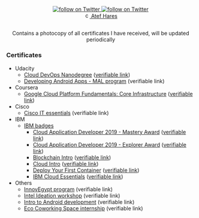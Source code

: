 <p align="center">
    <a href="https://twitter.com/intent/follow?screen_name=mratefhares">
        <img src="https://img.shields.io/twitter/follow/mratefhares?style=social&logo=twitter" alt="follow on Twitter">
    </a>
    <a href="https://github.com/atefhares">
        <img src="https://img.shields.io/github/followers/atefhares?label=Follow&style=social" alt="follow on Twitter">
    </a><br/>
    <a href="https://www.linkedin.com/in/atefhares">
        <img src="https://content.linkedin.com/content/dam/me/business/en-us/amp/brand-site/v2/bg/LI-Bug.svg.original.svg" alt="connect on LinkedIn" width="15" height="15">
    Atef Hares</a>
</p>

##
<p align="center">
    Contains a photocopy of all certificates I have received, will be updated periodically 
</p>


### Certificates
- Udacity
  - [Cloud DevOps Nanodegree](https://github.com/atefhares/certificates/blob/master/Udacity/Cloud%20DevOps%20Engineer%20Nanodegree.pdf) ([verifiable link](https://confirm.udacity.com/GAGUYGL4))
  - [Developing Android Apps - MAL program](https://github.com/atefhares/certificates/blob/master/Udacity/Mobile%20Application%20Lunchpad%20-%20Udacity.jpg) (verifiable link)
- Coursera
  - [Google Cloud Platform Fundamentals: Core Infrastructure](https://github.com/atefhares/certificates/blob/master/Coursera%20/Google%20Cloud%20Platform%20Fundamentals:%20Core%20Infrastructure.pdf) ([verifiable link](https://coursera.org/share/3b067d77c0741633b7ecc12beda305bd))
- Cisco
  - [Cisco IT essentials](https://github.com/atefhares/certificates/blob/master/Cisco/Cisco%20IT%20essentials%20.jpg) (verifiable link)
- IBM
  - [IBM badges](https://github.com/atefhares/certificates/tree/master/IBM/IBM%20badges)
    - [Cloud Application Developer 2019 - Mastery Award](https://github.com/atefhares/certificates/blob/master/IBM/IBM%20badges/Cloud%20Application%20Developer%202019%20-%20Mastery%20Award.pdf) ([verifiable link](https://www.youracclaim.com/badges/a475b802-8375-49d4-ae25-d34cd17fc0aa/public_url))
    - [Cloud Application Developer 2019 - Explorer Award](https://github.com/atefhares/certificates/blob/master/IBM/IBM%20badges/Cloud%20Application%20Developer%202019%20-%20Explorer%20Award.pdf) ([verifiable link](https://www.youracclaim.com/badges/87f7ae92-3dc4-40f2-8e22-78f7df6950ce/public_url))
    - [Blockchain Intro](https://github.com/atefhares/certificates/blob/master/IBM/IBM%20badges/Blockchain%20Intro.pdf) ([verifiable link](https://www.youracclaim.com/badges/49375305-d9d1-4cff-b949-0f81eaaee050/public_url))
    - [Cloud Intro](https://github.com/atefhares/certificates/blob/master/IBM/IBM%20badges/Cloud%20Intro.pdf) ([verifiable link](https://www.youracclaim.com/badges/26a957a1-4f37-4ec9-a7fe-6bddde9570fb/public_url))
    - [Deploy Your First Container](https://github.com/atefhares/certificates/blob/master/IBM/IBM%20badges/Deploy%20Your%20First%20Container.pdf) ([verifiable link](https://www.youracclaim.com/badges/fea68e49-9dd4-4e5b-891e-67c8d9b93b53/public_url))
    - [IBM Cloud Essentials](https://github.com/atefhares/certificates/blob/master/IBM/IBM%20badges/IBM%20Cloud%20Essentials.pdf) ([verifiable link](https://www.youracclaim.com/badges/6b78f68a-23cc-49ec-81dd-354a1efa8920/public_url))
- Others
  - [InnovEgypt program](https://github.com/atefhares/certificates/blob/master/Others/InnovEgypt.jpg) (verifiable link)
  - [Intel Ideation workshop](https://github.com/atefhares/certificates/blob/master/Others/Intel%20Ideation%20workshop.jpg) (verifiable link)
  - [Intro to Android development](https://github.com/atefhares/certificates/blob/master/Others/Intro%20to%20Android%20development.jpg) (verifiable link)
  - [Eco Coworking Space internship](https://github.com/atefhares/certificates/blob/master/Others/Eco%20coworking%20space%20internship.jpg) (verifiable link)
